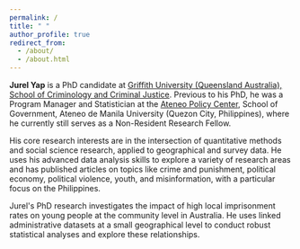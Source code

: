 ```yaml
---
permalink: /
title: " "
author_profile: true
redirect_from: 
  - /about/
  - /about.html
---
```


**Jurel Yap** is a PhD candidate at [Griffith University (Queensland Australia), School of Criminology and Criminal Justice](https://www.griffith.edu.au/arts-education-law/school-criminology-criminal-justice). Previous to his PhD, he was a Program Manager and Statistician at the [Ateneo Policy Center](https://www.ateneo.edu/asog/ateneo-policy-center), School of Government, Ateneo de Manila University (Quezon City, Philippines), where he currently still serves as a Non-Resident Research Fellow.

 His core research interests are in the intersection of quantitative methods and social science research, applied to geographical and survey data. He uses his advanced data analysis skills to explore a variety of research areas and has published articles on topics like crime and punishment, political economy, political violence, youth, and misinformation, with a particular focus on the Philippines.

Jurel's PhD research investigates the impact of high local imprisonment rates on young people at the community level in Australia. He uses linked administrative datasets at a small geographical level to conduct robust statistical analyses and explore these relationships.
